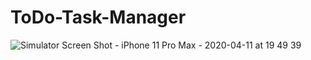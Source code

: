 # ToDo-Task-Manager

![Simulator Screen Shot - iPhone 11 Pro Max - 2020-04-11 at 19 49 39](https://user-images.githubusercontent.com/39439983/79047634-7b2ed880-7c35-11ea-8041-9fcb8560d531.png)
